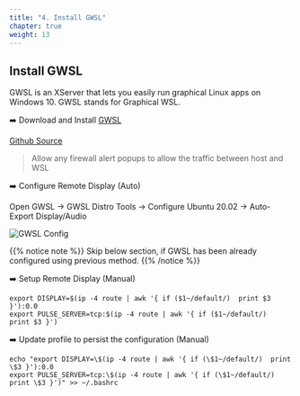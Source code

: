 ```yaml
---
title: "4. Install GWSL"
chapter: true
weight: 13
---
```


## Install GWSL
GWSL is an XServer that lets you easily run graphical Linux apps on Windows 10. GWSL stands for Graphical WSL.

:arrow_right: Download and Install [GWSL](https://github.com/Opticos/GWSL-Source/releases/download/v1.4.0/GWSL.Traditional.140.release.x64.exe)

[Github Source](https://github.com/Opticos/GWSL-Source/releases/)

> Allow any firewall alert popups to allow the traffic between host and WSL

:arrow_right: Configure Remote Display (Auto)

Open GWSL -> GWSL Distro Tools -> Configure Ubuntu 20.02 -> Auto-Export Display/Audio

![GWSL Config](../images/gwslconfig.png "GWSLConfig")

{{% notice note %}}
Skip below section, if GWSL has been already configured using previous method.
{{% /notice %}}

:arrow_right: Setup Remote Display (Manual)
``` 
export DISPLAY=$(ip -4 route | awk '{ if ($1~/default/)  print $3 }'):0.0 
export PULSE_SERVER=tcp:$(ip -4 route | awk '{ if ($1~/default/)  print $3 }') 
```
 
:arrow_right: Update profile to persist the configuration (Manual)
```
echo "export DISPLAY=\$(ip -4 route | awk '{ if (\$1~/default/)  print \$3 }'):0.0 
export PULSE_SERVER=tcp:\$(ip -4 route | awk '{ if (\$1~/default/)  print \$3 }')" >> ~/.bashrc
```
